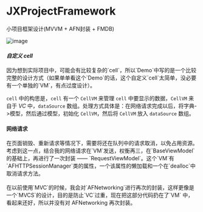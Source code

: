 # JXProjectFramework
小项目框架设计(MVVM + AFN封装 + FMDB)

![image](http://www.saitjr.com/wp-content/uploads/2015/10/ios-framework-reactivecocoa-mvvmafnetworking-fmdb-2-1024x589.png)


#### *自定义 cell*
<p>
因为想到实际项目中，可能会有比较复杂的`cell`，所以`Demo`中写的是一个比较完整的设计方式（如果单单看这个`Demo`的话，这个自定义`cell`太简单，没必要有一个单独的`VM`，有点过度设计）。

`cell` 中的构思是，`cell` 有一个 `CellVM` 来管理 `cell` 中要显示的数据，`CellVM` 来自于 *VC* 中，`dataSource` 数组。处理方式具体是：在网络请求完成以后，将字典->模型，然后通过模型，初始化 `CellVM`，然后将 `CellVM` 放入 `dataSource` 数组。


</p>

#### 网络请求
<p>
在页面销毁、重新请求等情况下，需要将还在队列中的请求取消，以免占用资源。
考虑到这一点，结合我的网络请求在`VM`发送，权衡再三，在`BaseViewModel`的基础上，再进行了一次封装 —— `RequestViewModel`。这个`VM`有`AFHTTPSessionManager`类的属性，一个该属性的懒加载和一个在`dealloc`中取消请求方法。<br></br>
在以前使用`MVC`的时候，我会对`AFNetworking`进行再次的封装，这样更像是一个`MVCS`的设计，目的是防止`VC`过重，现在把这部分代码扔在了`VM` 中，看起来还好，所以并没有对 AFNetworking 再次封装。
</p>

